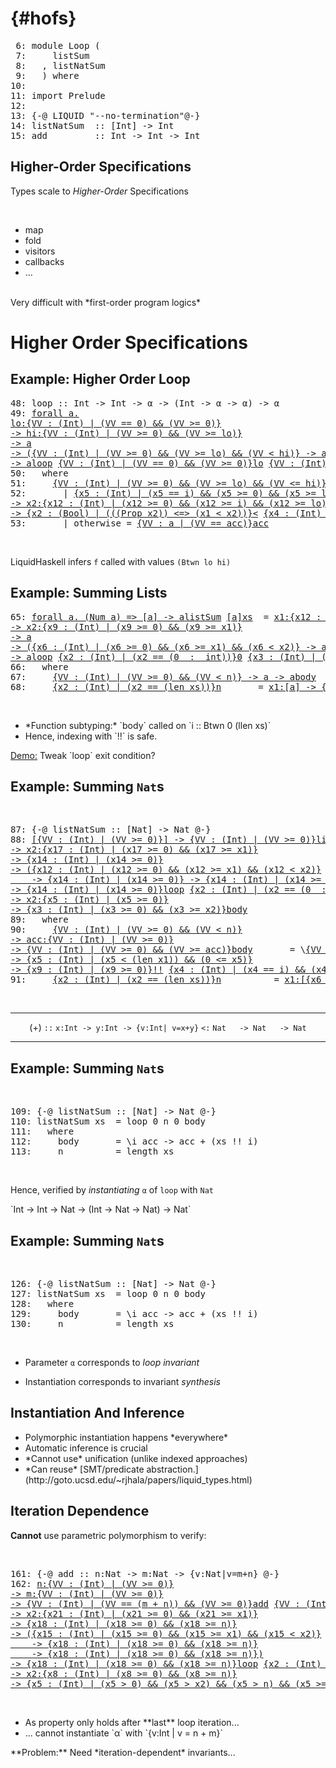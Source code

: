   {#hofs}
=========

<div class="hidden">

<pre><span class=hs-linenum> 6: </span><span class='hs-keyword'>module</span> <span class='hs-conid'>Loop</span> <span class='hs-layout'>(</span>
<span class=hs-linenum> 7: </span>    <span class='hs-varid'>listSum</span>
<span class=hs-linenum> 8: </span>  <span class='hs-layout'>,</span> <span class='hs-varid'>listNatSum</span>
<span class=hs-linenum> 9: </span>  <span class='hs-layout'>)</span> <span class='hs-keyword'>where</span>
<span class=hs-linenum>10: </span>
<span class=hs-linenum>11: </span><span class='hs-keyword'>import</span> <span class='hs-conid'>Prelude</span>
<span class=hs-linenum>12: </span>
<span class=hs-linenum>13: </span><span class='hs-keyword'>{-@</span> <span class='hs-conid'>LIQUID</span> <span class='hs-str'>"--no-termination"</span><span class='hs-keyword'>@-}</span>
<span class=hs-linenum>14: </span><span class='hs-definition'>listNatSum</span>  <span class='hs-keyglyph'>::</span> <span class='hs-keyglyph'>[</span><span class='hs-conid'>Int</span><span class='hs-keyglyph'>]</span> <span class='hs-keyglyph'>-&gt;</span> <span class='hs-conid'>Int</span>
<span class=hs-linenum>15: </span><span class='hs-definition'>add</span>         <span class='hs-keyglyph'>::</span> <span class='hs-conid'>Int</span> <span class='hs-keyglyph'>-&gt;</span> <span class='hs-conid'>Int</span> <span class='hs-keyglyph'>-&gt;</span> <span class='hs-conid'>Int</span>
</pre>
</div>

Higher-Order Specifications
---------------------------

Types scale to *Higher-Order* Specifications

<br>

<div class="fragment">

+ map
+ fold
+ visitors
+ callbacks
+ ...

</div>

<br>

<div class="fragment">Very difficult with *first-order program logics*</div>


Higher Order Specifications
===========================

Example: Higher Order Loop
--------------------------


<pre><span class=hs-linenum>48: </span><span class='hs-definition'>loop</span> <span class='hs-keyglyph'>::</span> <span class='hs-conid'>Int</span> <span class='hs-keyglyph'>-&gt;</span> <span class='hs-conid'>Int</span> <span class='hs-keyglyph'>-&gt;</span> <span class='hs-varid'>α</span> <span class='hs-keyglyph'>-&gt;</span> <span class='hs-layout'>(</span><span class='hs-conid'>Int</span> <span class='hs-keyglyph'>-&gt;</span> <span class='hs-varid'>α</span> <span class='hs-keyglyph'>-&gt;</span> <span class='hs-varid'>α</span><span class='hs-layout'>)</span> <span class='hs-keyglyph'>-&gt;</span> <span class='hs-varid'>α</span>
<span class=hs-linenum>49: </span><a class=annot href="#"><span class=annottext>forall a.
lo:{VV : (Int) | (VV == 0) &amp;&amp; (VV &gt;= 0)}
-&gt; hi:{VV : (Int) | (VV &gt;= 0) &amp;&amp; (VV &gt;= lo)}
-&gt; a
-&gt; ({VV : (Int) | (VV &gt;= 0) &amp;&amp; (VV &gt;= lo) &amp;&amp; (VV &lt; hi)} -&gt; a -&gt; a)
-&gt; a</span><span class='hs-definition'>loop</span></a> <a class=annot href="#"><span class=annottext>{VV : (Int) | (VV == 0) &amp;&amp; (VV &gt;= 0)}</span><span class='hs-varid'>lo</span></a> <a class=annot href="#"><span class=annottext>{VV : (Int) | (VV &gt;= 0) &amp;&amp; (VV &gt;= lo)}</span><span class='hs-varid'>hi</span></a> <a class=annot href="#"><span class=annottext>a</span><span class='hs-varid'>base</span></a> <a class=annot href="#"><span class=annottext>{VV : (Int) | (VV &gt;= 0) &amp;&amp; (VV &gt;= lo) &amp;&amp; (VV &lt; hi)} -&gt; a -&gt; a</span><span class='hs-varid'>f</span></a> <span class='hs-keyglyph'>=</span> <a class=annot href="#"><span class=annottext>{x4 : (Int) | (x4 &gt;= 0) &amp;&amp; (x4 &gt;= lo) &amp;&amp; (x4 &lt;= hi)} -&gt; a -&gt; a</span><span class='hs-varid'>go</span></a> <a class=annot href="#"><span class=annottext>{x4 : (Int) | (x4 == 0) &amp;&amp; (x4 == lo) &amp;&amp; (x4 &gt;= 0)}</span><span class='hs-varid'>lo</span></a> <a class=annot href="#"><span class=annottext>{VV : a | (VV == base)}</span><span class='hs-varid'>base</span></a>
<span class=hs-linenum>50: </span>  <span class='hs-keyword'>where</span>
<span class=hs-linenum>51: </span>    <a class=annot href="#"><span class=annottext>{VV : (Int) | (VV &gt;= 0) &amp;&amp; (VV &gt;= lo) &amp;&amp; (VV &lt;= hi)} -&gt; a -&gt; a</span><span class='hs-varid'>go</span></a> <a class=annot href="#"><span class=annottext>{VV : (Int) | (VV &gt;= 0) &amp;&amp; (VV &gt;= lo) &amp;&amp; (VV &lt;= hi)}</span><span class='hs-varid'>i</span></a> <a class=annot href="#"><span class=annottext>a</span><span class='hs-varid'>acc</span></a>
<span class=hs-linenum>52: </span>      <span class='hs-keyglyph'>|</span> <a class=annot href="#"><span class=annottext>{x5 : (Int) | (x5 == i) &amp;&amp; (x5 &gt;= 0) &amp;&amp; (x5 &gt;= lo) &amp;&amp; (x5 &lt;= hi)}</span><span class='hs-varid'>i</span></a> <a class=annot href="#"><span class=annottext>x1:{x12 : (Int) | (x12 &gt;= 0) &amp;&amp; (x12 &gt;= i) &amp;&amp; (x12 &gt;= lo) &amp;&amp; (x12 &lt;= hi)}
-&gt; x2:{x12 : (Int) | (x12 &gt;= 0) &amp;&amp; (x12 &gt;= i) &amp;&amp; (x12 &gt;= lo) &amp;&amp; (x12 &lt;= hi)}
-&gt; {x2 : (Bool) | (((Prop x2)) &lt;=&gt; (x1 &lt; x2))}</span><span class='hs-varop'>&lt;</span></a> <a class=annot href="#"><span class=annottext>{x4 : (Int) | (x4 == hi) &amp;&amp; (x4 &gt;= 0) &amp;&amp; (x4 &gt;= lo)}</span><span class='hs-varid'>hi</span></a>    <span class='hs-keyglyph'>=</span> <a class=annot href="#"><span class=annottext>{VV : (Int) | (VV &gt;= 0) &amp;&amp; (VV &gt;= lo) &amp;&amp; (VV &lt;= hi)} -&gt; a -&gt; a</span><span class='hs-varid'>go</span></a> <span class='hs-layout'>(</span><a class=annot href="#"><span class=annottext>{x5 : (Int) | (x5 == i) &amp;&amp; (x5 &gt;= 0) &amp;&amp; (x5 &gt;= lo) &amp;&amp; (x5 &lt;= hi)}</span><span class='hs-varid'>i</span></a><a class=annot href="#"><span class=annottext>x1:(Int) -&gt; x2:(Int) -&gt; {x4 : (Int) | (x4 == (x1 + x2))}</span><span class='hs-varop'>+</span></a><a class=annot href="#"><span class=annottext>{x2 : (Int) | (x2 == (1  :  int))}</span><span class='hs-num'>1</span></a><span class='hs-layout'>)</span> <span class='hs-layout'>(</span><a class=annot href="#"><span class=annottext>{x4 : (Int) | (x4 &gt;= 0) &amp;&amp; (x4 &gt;= lo) &amp;&amp; (x4 &lt; hi)} -&gt; a -&gt; a</span><span class='hs-varid'>f</span></a> <a class=annot href="#"><span class=annottext>{x5 : (Int) | (x5 == i) &amp;&amp; (x5 &gt;= 0) &amp;&amp; (x5 &gt;= lo) &amp;&amp; (x5 &lt;= hi)}</span><span class='hs-varid'>i</span></a> <a class=annot href="#"><span class=annottext>{VV : a | (VV == acc)}</span><span class='hs-varid'>acc</span></a><span class='hs-layout'>)</span>
<span class=hs-linenum>53: </span>      <span class='hs-keyglyph'>|</span> <span class='hs-varid'>otherwise</span> <span class='hs-keyglyph'>=</span> <a class=annot href="#"><span class=annottext>{VV : a | (VV == acc)}</span><span class='hs-varid'>acc</span></a>
</pre>

<br>

LiquidHaskell infers `f` called with values `(Btwn lo hi)`


Example: Summing Lists
----------------------


<pre><span class=hs-linenum>65: </span><a class=annot href="#"><span class=annottext>forall a. (Num a) =&gt; [a] -&gt; a</span><span class='hs-definition'>listSum</span></a> <a class=annot href="#"><span class=annottext>[a]</span><span class='hs-varid'>xs</span></a>  <span class='hs-keyglyph'>=</span> <a class=annot href="#"><span class=annottext>x1:{x12 : (Int) | (x12 == 0) &amp;&amp; (x12 &gt;= 0)}
-&gt; x2:{x9 : (Int) | (x9 &gt;= 0) &amp;&amp; (x9 &gt;= x1)}
-&gt; a
-&gt; ({x6 : (Int) | (x6 &gt;= 0) &amp;&amp; (x6 &gt;= x1) &amp;&amp; (x6 &lt; x2)} -&gt; a -&gt; a)
-&gt; a</span><span class='hs-varid'>loop</span></a> <a class=annot href="#"><span class=annottext>{x2 : (Int) | (x2 == (0  :  int))}</span><span class='hs-num'>0</span></a> <a class=annot href="#"><span class=annottext>{x3 : (Int) | (x3 == n) &amp;&amp; (x3 == (len xs))}</span><span class='hs-varid'>n</span></a> <a class=annot href="#"><span class=annottext>a</span><span class='hs-num'>0</span></a> <a class=annot href="#"><span class=annottext>{x3 : (Int) | (x3 &gt;= 0) &amp;&amp; (x3 &lt; n)} -&gt; a -&gt; a</span><span class='hs-varid'>body</span></a>
<span class=hs-linenum>66: </span>  <span class='hs-keyword'>where</span>
<span class=hs-linenum>67: </span>    <a class=annot href="#"><span class=annottext>{VV : (Int) | (VV &gt;= 0) &amp;&amp; (VV &lt; n)} -&gt; a -&gt; a</span><span class='hs-varid'>body</span></a>    <span class='hs-keyglyph'>=</span> <span class='hs-keyglyph'>\</span><a class=annot href="#"><span class=annottext>{VV : (Int) | (VV &gt;= 0) &amp;&amp; (VV &lt; n)}</span><span class='hs-varid'>i</span></a> <a class=annot href="#"><span class=annottext>a</span><span class='hs-varid'>acc</span></a> <span class='hs-keyglyph'>-&gt;</span> <a class=annot href="#"><span class=annottext>{VV : a | (VV == acc)}</span><span class='hs-varid'>acc</span></a> <a class=annot href="#"><span class=annottext>x1:a -&gt; x2:a -&gt; {VV : a | (VV == (x1 + x2))}</span><span class='hs-varop'>+</span></a> <span class='hs-layout'>(</span><a class=annot href="#"><span class=annottext>{x4 : [a] | (x4 == xs) &amp;&amp; ((len x4) &gt;= 0) &amp;&amp; ((sumLens x4) &gt;= 0)}</span><span class='hs-varid'>xs</span></a> <a class=annot href="#"><span class=annottext>x1:[a] -&gt; {x3 : (Int) | (x3 &lt; (len x1)) &amp;&amp; (0 &lt;= x3)} -&gt; a</span><span class='hs-varop'>!!</span></a> <a class=annot href="#"><span class=annottext>{x4 : (Int) | (x4 == i) &amp;&amp; (x4 &gt;= 0) &amp;&amp; (x4 &lt; n)}</span><span class='hs-varid'>i</span></a><span class='hs-layout'>)</span>
<span class=hs-linenum>68: </span>    <a class=annot href="#"><span class=annottext>{x2 : (Int) | (x2 == (len xs))}</span><span class='hs-varid'>n</span></a>       <span class='hs-keyglyph'>=</span> <a class=annot href="#"><span class=annottext>x1:[a] -&gt; {x2 : (Int) | (x2 == (len x1))}</span><span class='hs-varid'>length</span></a> <a class=annot href="#"><span class=annottext>{x4 : [a] | (x4 == xs) &amp;&amp; ((len x4) &gt;= 0) &amp;&amp; ((sumLens x4) &gt;= 0)}</span><span class='hs-varid'>xs</span></a>
</pre>

<br>

- <div class="fragment">*Function subtyping:* `body` called on `i :: Btwn 0 (llen xs)`</div>
- <div class="fragment">Hence, indexing with `!!` is safe.</div>


<div class="fragment">
<a href="https://liquidhaskell.goto.ucsd.edu/index.html#?demo=Loop.hs" target= "_blank">Demo:</a> Tweak `loop` exit condition?
</div>

Example: Summing `Nat`s
-----------------------

<br>


<pre><span class=hs-linenum>87: </span><span class='hs-keyword'>{-@</span> <span class='hs-varid'>listNatSum</span> <span class='hs-keyglyph'>::</span> <span class='hs-keyglyph'>[</span><span class='hs-conid'>Nat</span><span class='hs-keyglyph'>]</span> <span class='hs-keyglyph'>-&gt;</span> <span class='hs-conid'>Nat</span> <span class='hs-keyword'>@-}</span>
<span class=hs-linenum>88: </span><a class=annot href="#"><span class=annottext>[{VV : (Int) | (VV &gt;= 0)}] -&gt; {VV : (Int) | (VV &gt;= 0)}</span><span class='hs-definition'>listNatSum</span></a> <a class=annot href="#"><span class=annottext>[{VV : (Int) | (VV &gt;= 0)}]</span><span class='hs-varid'>xs</span></a>  <span class='hs-keyglyph'>=</span> <a class=annot href="#"><span class=annottext>x1:{x20 : (Int) | (x20 == 0) &amp;&amp; (x20 &gt;= 0)}
-&gt; x2:{x17 : (Int) | (x17 &gt;= 0) &amp;&amp; (x17 &gt;= x1)}
-&gt; {x14 : (Int) | (x14 &gt;= 0)}
-&gt; ({x12 : (Int) | (x12 &gt;= 0) &amp;&amp; (x12 &gt;= x1) &amp;&amp; (x12 &lt; x2)}
    -&gt; {x14 : (Int) | (x14 &gt;= 0)} -&gt; {x14 : (Int) | (x14 &gt;= 0)})
-&gt; {x14 : (Int) | (x14 &gt;= 0)}</span><span class='hs-varid'>loop</span></a> <a class=annot href="#"><span class=annottext>{x2 : (Int) | (x2 == (0  :  int))}</span><span class='hs-num'>0</span></a> <a class=annot href="#"><span class=annottext>{x3 : (Int) | (x3 == n) &amp;&amp; (x3 == (len xs))}</span><span class='hs-varid'>n</span></a> <a class=annot href="#"><span class=annottext>{x2 : (Int) | (x2 == (0  :  int))}</span><span class='hs-num'>0</span></a> <a class=annot href="#"><span class=annottext>{x8 : (Int) | (x8 &gt;= 0) &amp;&amp; (x8 &lt; n)}
-&gt; x2:{x5 : (Int) | (x5 &gt;= 0)}
-&gt; {x3 : (Int) | (x3 &gt;= 0) &amp;&amp; (x3 &gt;= x2)}</span><span class='hs-varid'>body</span></a>
<span class=hs-linenum>89: </span>  <span class='hs-keyword'>where</span>
<span class=hs-linenum>90: </span>    <a class=annot href="#"><span class=annottext>{VV : (Int) | (VV &gt;= 0) &amp;&amp; (VV &lt; n)}
-&gt; acc:{VV : (Int) | (VV &gt;= 0)}
-&gt; {VV : (Int) | (VV &gt;= 0) &amp;&amp; (VV &gt;= acc)}</span><span class='hs-varid'>body</span></a>       <span class='hs-keyglyph'>=</span> <span class='hs-keyglyph'>\</span><a class=annot href="#"><span class=annottext>{VV : (Int) | (VV &gt;= 0) &amp;&amp; (VV &lt; n)}</span><span class='hs-varid'>i</span></a> <a class=annot href="#"><span class=annottext>{VV : (Int) | (VV &gt;= 0)}</span><span class='hs-varid'>acc</span></a> <span class='hs-keyglyph'>-&gt;</span> <a class=annot href="#"><span class=annottext>{x3 : (Int) | (x3 == acc) &amp;&amp; (x3 &gt;= 0)}</span><span class='hs-varid'>acc</span></a> <a class=annot href="#"><span class=annottext>x1:(Int) -&gt; x2:(Int) -&gt; {x4 : (Int) | (x4 == (x1 + x2))}</span><span class='hs-varop'>+</span></a> <span class='hs-layout'>(</span><a class=annot href="#"><span class=annottext>{x4 : [{x7 : (Int) | (x7 &gt;= 0)}] | (x4 == xs) &amp;&amp; ((len x4) &gt;= 0) &amp;&amp; ((sumLens x4) &gt;= 0)}</span><span class='hs-varid'>xs</span></a> <a class=annot href="#"><span class=annottext>x1:[{x9 : (Int) | (x9 &gt;= 0)}]
-&gt; {x5 : (Int) | (x5 &lt; (len x1)) &amp;&amp; (0 &lt;= x5)}
-&gt; {x9 : (Int) | (x9 &gt;= 0)}</span><span class='hs-varop'>!!</span></a> <a class=annot href="#"><span class=annottext>{x4 : (Int) | (x4 == i) &amp;&amp; (x4 &gt;= 0) &amp;&amp; (x4 &lt; n)}</span><span class='hs-varid'>i</span></a><span class='hs-layout'>)</span>
<span class=hs-linenum>91: </span>    <a class=annot href="#"><span class=annottext>{x2 : (Int) | (x2 == (len xs))}</span><span class='hs-varid'>n</span></a>          <span class='hs-keyglyph'>=</span> <a class=annot href="#"><span class=annottext>x1:[{x6 : (Int) | (x6 &gt;= 0)}] -&gt; {x2 : (Int) | (x2 == (len x1))}</span><span class='hs-varid'>length</span></a> <a class=annot href="#"><span class=annottext>{x4 : [{x7 : (Int) | (x7 &gt;= 0)}] | (x4 == xs) &amp;&amp; ((len x4) &gt;= 0) &amp;&amp; ((sumLens x4) &gt;= 0)}</span><span class='hs-varid'>xs</span></a>
</pre>

<br>

<div class="fragment" align="center">

----  ----  ---------------------------------------
 (+)  `::`  `x:Int -> y:Int -> {v:Int| v=x+y}`
      `<:`  `Nat   -> Nat   -> Nat`
----  ----  ---------------------------------------

</div>

Example: Summing `Nat`s
-----------------------

 <br>
<pre><span class=hs-linenum>109: </span><span class='hs-keyword'>{-@</span> <span class='hs-varid'>listNatSum</span> <span class='hs-keyglyph'>::</span> <span class='hs-keyglyph'>[</span><span class='hs-conid'>Nat</span><span class='hs-keyglyph'>]</span> <span class='hs-keyglyph'>-&gt;</span> <span class='hs-conid'>Nat</span> <span class='hs-keyword'>@-}</span>
<span class=hs-linenum>110: </span><span class='hs-definition'>listNatSum</span> <span class='hs-varid'>xs</span>  <span class='hs-keyglyph'>=</span> <span class='hs-varid'>loop</span> <span class='hs-num'>0</span> <span class='hs-varid'>n</span> <span class='hs-num'>0</span> <span class='hs-varid'>body</span>
<span class=hs-linenum>111: </span>  <span class='hs-keyword'>where</span>
<span class=hs-linenum>112: </span>    <span class='hs-varid'>body</span>       <span class='hs-keyglyph'>=</span> <span class='hs-keyglyph'>\</span><span class='hs-varid'>i</span> <span class='hs-varid'>acc</span> <span class='hs-keyglyph'>-&gt;</span> <span class='hs-varid'>acc</span> <span class='hs-varop'>+</span> <span class='hs-layout'>(</span><span class='hs-varid'>xs</span> <span class='hs-varop'>!!</span> <span class='hs-varid'>i</span><span class='hs-layout'>)</span>
<span class=hs-linenum>113: </span>    <span class='hs-varid'>n</span>          <span class='hs-keyglyph'>=</span> <span class='hs-varid'>length</span> <span class='hs-varid'>xs</span>
</pre>

<br>

Hence, verified by *instantiating* `α` of `loop` with `Nat`

<div class="fragment">`Int -> Int -> Nat -> (Int -> Nat -> Nat) -> Nat`</div>

Example: Summing `Nat`s
-----------------------

 <br>
<pre><span class=hs-linenum>126: </span><span class='hs-keyword'>{-@</span> <span class='hs-varid'>listNatSum</span> <span class='hs-keyglyph'>::</span> <span class='hs-keyglyph'>[</span><span class='hs-conid'>Nat</span><span class='hs-keyglyph'>]</span> <span class='hs-keyglyph'>-&gt;</span> <span class='hs-conid'>Nat</span> <span class='hs-keyword'>@-}</span>
<span class=hs-linenum>127: </span><span class='hs-definition'>listNatSum</span> <span class='hs-varid'>xs</span>  <span class='hs-keyglyph'>=</span> <span class='hs-varid'>loop</span> <span class='hs-num'>0</span> <span class='hs-varid'>n</span> <span class='hs-num'>0</span> <span class='hs-varid'>body</span>
<span class=hs-linenum>128: </span>  <span class='hs-keyword'>where</span>
<span class=hs-linenum>129: </span>    <span class='hs-varid'>body</span>       <span class='hs-keyglyph'>=</span> <span class='hs-keyglyph'>\</span><span class='hs-varid'>i</span> <span class='hs-varid'>acc</span> <span class='hs-keyglyph'>-&gt;</span> <span class='hs-varid'>acc</span> <span class='hs-varop'>+</span> <span class='hs-layout'>(</span><span class='hs-varid'>xs</span> <span class='hs-varop'>!!</span> <span class='hs-varid'>i</span><span class='hs-layout'>)</span>
<span class=hs-linenum>130: </span>    <span class='hs-varid'>n</span>          <span class='hs-keyglyph'>=</span> <span class='hs-varid'>length</span> <span class='hs-varid'>xs</span>
</pre>

<br>

+ Parameter `α` corresponds to *loop invariant*

+ Instantiation corresponds to invariant *synthesis*


Instantiation And Inference
---------------------------

+ <div class="fragment">Polymorphic instantiation happens *everywhere*</div>

+ <div class="fragment">Automatic inference is crucial</div>

+ <div class="fragment">*Cannot use* unification (unlike indexed approaches)</div>

+ <div class="fragment">*Can reuse* [SMT/predicate abstraction.](http://goto.ucsd.edu/~rjhala/papers/liquid_types.html)</div>



Iteration Dependence
--------------------

**Cannot** use parametric polymorphism to verify:

<br>


<pre><span class=hs-linenum>161: </span><span class='hs-keyword'>{-@</span> <span class='hs-varid'>add</span> <span class='hs-keyglyph'>::</span> <span class='hs-varid'>n</span><span class='hs-conop'>:</span><span class='hs-conid'>Nat</span> <span class='hs-keyglyph'>-&gt;</span> <span class='hs-varid'>m</span><span class='hs-conop'>:</span><span class='hs-conid'>Nat</span> <span class='hs-keyglyph'>-&gt;</span> <span class='hs-keyword'>{v:</span><span class='hs-conid'>Nat</span><span class='hs-keyword'>|v=m+n}</span> <span class='hs-keyword'>@-}</span>
<span class=hs-linenum>162: </span><a class=annot href="#"><span class=annottext>n:{VV : (Int) | (VV &gt;= 0)}
-&gt; m:{VV : (Int) | (VV &gt;= 0)}
-&gt; {VV : (Int) | (VV == (m + n)) &amp;&amp; (VV &gt;= 0)}</span><span class='hs-definition'>add</span></a> <a class=annot href="#"><span class=annottext>{VV : (Int) | (VV &gt;= 0)}</span><span class='hs-varid'>n</span></a> <a class=annot href="#"><span class=annottext>{VV : (Int) | (VV &gt;= 0)}</span><span class='hs-varid'>m</span></a> <span class='hs-keyglyph'>=</span> <span class=hs-error><a class=annot href="#"><span class=annottext>x1:{x24 : (Int) | (x24 == 0) &amp;&amp; (x24 &gt;= 0)}
-&gt; x2:{x21 : (Int) | (x21 &gt;= 0) &amp;&amp; (x21 &gt;= x1)}
-&gt; {x18 : (Int) | (x18 &gt;= 0) &amp;&amp; (x18 &gt;= n)}
-&gt; ({x15 : (Int) | (x15 &gt;= 0) &amp;&amp; (x15 &gt;= x1) &amp;&amp; (x15 &lt; x2)}
    -&gt; {x18 : (Int) | (x18 &gt;= 0) &amp;&amp; (x18 &gt;= n)}
    -&gt; {x18 : (Int) | (x18 &gt;= 0) &amp;&amp; (x18 &gt;= n)})
-&gt; {x18 : (Int) | (x18 &gt;= 0) &amp;&amp; (x18 &gt;= n)}</span><span class='hs-varid'>loop</span></a></span><span class=hs-error> </span><span class=hs-error><a class=annot href="#"><span class=annottext>{x2 : (Int) | (x2 == (0  :  int))}</span><span class='hs-num'>0</span></a></span><span class=hs-error> </span><span class=hs-error><a class=annot href="#"><span class=annottext>{x3 : (Int) | (x3 == m) &amp;&amp; (x3 &gt;= 0)}</span><span class='hs-varid'>m</span></a></span><span class=hs-error> </span><span class=hs-error><a class=annot href="#"><span class=annottext>{x3 : (Int) | (x3 == n) &amp;&amp; (x3 &gt;= 0)}</span><span class='hs-varid'>n</span></a></span><span class=hs-error> </span><span class=hs-error><span class='hs-layout'>(</span></span><span class=hs-error><a class=annot href="#"><span class=annottext>{x11 : (Int) | (x11 &gt;= 0) &amp;&amp; (x11 &lt; m)}
-&gt; x2:{x8 : (Int) | (x8 &gt;= 0) &amp;&amp; (x8 &gt;= n)}
-&gt; {x5 : (Int) | (x5 &gt; 0) &amp;&amp; (x5 &gt; x2) &amp;&amp; (x5 &gt; n) &amp;&amp; (x5 &gt;= 0)}</span><span class='hs-keyglyph'>\</span></a></span><span class=hs-error><span class='hs-keyword'>_</span></span><span class=hs-error> </span><span class=hs-error><a class=annot href="#"><span class=annottext>{VV : (Int) | (VV &gt;= 0) &amp;&amp; (VV &gt;= n)}</span><span class='hs-varid'>i</span></a></span><span class=hs-error> </span><span class=hs-error><span class='hs-keyglyph'>-&gt;</span></span><span class=hs-error> </span><span class=hs-error><a class=annot href="#"><span class=annottext>{x4 : (Int) | (x4 == i) &amp;&amp; (x4 &gt;= 0) &amp;&amp; (x4 &gt;= n)}</span><span class='hs-varid'>i</span></a></span><span class=hs-error> </span><span class=hs-error><a class=annot href="#"><span class=annottext>x1:(Int) -&gt; x2:(Int) -&gt; {x4 : (Int) | (x4 == (x1 + x2))}</span><span class='hs-varop'>+</span></a></span><span class=hs-error> </span><span class=hs-error><a class=annot href="#"><span class=annottext>{x2 : (Int) | (x2 == (1  :  int))}</span><span class='hs-num'>1</span></a></span><span class=hs-error><span class='hs-layout'>)</span></span>
</pre>

<br>


- <div class="fragment">As property only holds after **last** loop iteration...</div>

- <div class="fragment">... cannot instantiate `α` with `{v:Int | v = n + m}`</div>

<div class="fragment">**Problem:** Need *iteration-dependent* invariants...</div>
